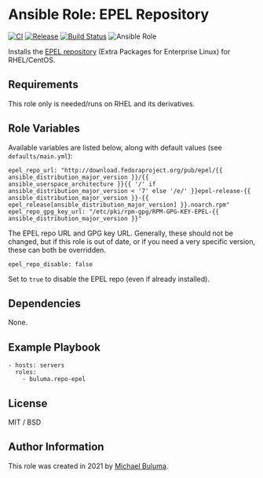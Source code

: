 # Ansible Role: EPEL Repository

[![CI](https://github.com/buluma/ansible-role-repo-epel/workflows/CI/badge.svg?event=push)](https://github.com/buluma/ansible-role-repo-epel/actions?query=workflow%3ACI) [![Release](https://github.com/buluma/repo_epel/actions/workflows/release.yml/badge.svg)](https://github.com/buluma/repo_epel/actions/workflows/release.yml) [![Build Status](https://travis-ci.com/buluma/repo-epel.svg?branch=main)](https://travis-ci.com/buluma/repo-epel) ![Ansible Role](https://img.shields.io/ansible/role/d/54588?color=blue)

Installs the [EPEL repository](https://fedoraproject.org/wiki/EPEL) (Extra Packages for Enterprise Linux) for RHEL/CentOS.

## Requirements

This role only is needed/runs on RHEL and its derivatives.

## Role Variables

Available variables are listed below, along with default values (see `defaults/main.yml`):

    epel_repo_url: "http://download.fedoraproject.org/pub/epel/{{ ansible_distribution_major_version }}/{{ ansible_userspace_architecture }}{{ '/' if ansible_distribution_major_version < '7' else '/e/' }}epel-release-{{ ansible_distribution_major_version }}-{{ epel_release[ansible_distribution_major_version] }}.noarch.rpm"
    epel_repo_gpg_key_url: "/etc/pki/rpm-gpg/RPM-GPG-KEY-EPEL-{{ ansible_distribution_major_version }}"

The EPEL repo URL and GPG key URL. Generally, these should not be changed, but if this role is out of date, or if you need a very specific version, these can both be overridden.

    epel_repo_disable: false

Set to `true` to disable the EPEL repo (even if already installed).

## Dependencies

None.

## Example Playbook

    - hosts: servers
      roles:
        - buluma.repo-epel

## License

MIT / BSD

## Author Information

This role was created in 2021 by [Michael Buluma](https://www.github.com/buluma).
